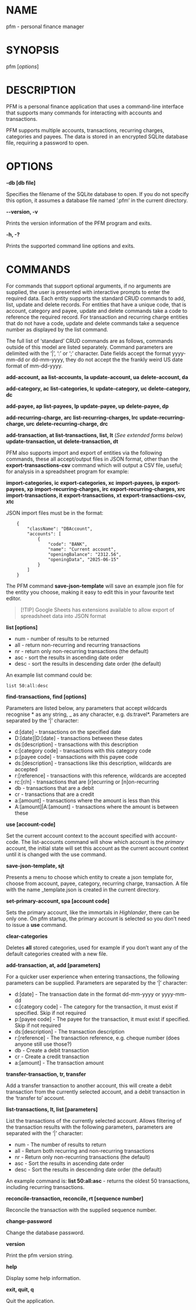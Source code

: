 # NAME

pfm - personal finance manager

# SYNOPSIS

pfm [*options*]

# DESCRIPTION

PFM is a personal finance application that uses a command-line interface that supports many commands for interacting with accounts and transactions.

PFM supports multiple accounts, transactions, recurring charges, categories and payees. The data is stored in an encrypted SQLite database file, requiring a password to open.

# OPTIONS

**-db [db file]**

Specifies the filename of the SQLite database to open. If you do not specify this option, it assumes a database file named ‘.pfm’ in the current directory.

**--version, -v**

Prints the version information of the PFM program and exits.

**-h, -?**

Prints the supported command line options and exits.

# COMMANDS

For commands that support optional arguments, if no arguments are supplied, the user is presented with interactive prompts to enter the required data. Each entity supports the standard CRUD commands to add, list, update and delete records. For entities that have a unique code, that is account, category and payee, update and delete commands take a code to reference the required record. For transaction and recurring charge entities that do not have a code, update and delete commands take a sequence number as displayed by the list command.

The full list of ‘standard’ CRUD commands are as follows, commands outside of this model are listed separately. Command parameters are delimited with the ‘|’, ‘:’ or ‘;’ character. Date fields accept the format yyyy-mm-dd or dd-mm-yyyy, they do not accept the the frankly weird US date format of mm-dd-yyyy.

**add-account, aa**
**list-accounts, la**
**update-account, ua**
**delete-account, da**

**add-category, ac**
**list-categories, lc**
**update-category, uc**
**delete-category, dc**

**add-payee, ap**
**list-payees, lp**
**update-payee, up**
**delete-payee, dp**

**add-recurring-charge, arc**
**list-recurring-charges, lrc**
**update-recurring-charge, urc**
**delete-recurring-charge, drc**

**add-transaction, at**
**list-transactions, list, lt** (*See extended forms below*)
**update-transaction, ut**
**delete-transaction, dt**

PFM also supports import and export of entities via the following commands, these all accept/output files in JSON format, other than the **export-transasctions-csv** command which will output a CSV file, useful; for analysis in a spreadsheet program for example:

**import-categories, ic**
**export-categories, xc**
**import-payees, ip**
**export-payees, xp**
**import-recurring-charges, irc**
**export-recurring-charges, xrc**
**import-transactions, it**
**export-transactions, xt**
**export-transactions-csv, xtc**

JSON import files must be in the format:

```
	{
		"className": "DBAccount",
		"accounts": [
			{
				"code": "BANK",
				"name": "Current account",
				"openingBalance": "2312.56",
				"openingData", "2025-06-15"
			}
		]
	}
```

The PFM command **save-json-template** will save an example json file for the entity you choose, making it easy to edit this in your favourite text editor. 

> [!TIP] Google Sheets has extensions available to allow export of spreadsheet data into JSON format

**list [options]**

- num - number of results to be returned
- all - return non-recurring and recurring transactions
- nr - return only non-recurring transactions (the default)
- asc - sort the results in ascending date order
- desc - sort the results in descending date order (the default)

An example list command could be:
```
list 50:all:desc
```

**find-transactions, find [options]**

Parameters are listed below, any parameters that accept wildcards recognise * as any string, _ as any character, e.g. ds:travel*. Parameters are separated by the ‘|’ character:

- d:[date] - transactions on the specified date
- D:[date]|D:[date] - transactions between these dates
- ds:[description] - transactions with this description
- c:[category code] - transactions with this category code
- p:[payee code] - transactions with this payee code
- ds:[description] - transactions like this description, wildcards are accepted
- r:[reference] - transactions with this reference, wildcards are accepted
- rc:[r/n] - transactions that are [r]ecurring or [n]on-recurring
- db - transactions that are a debit
- cr - transactions that are a credit
- a:[amount] - transactions where the amount is less than this
- A:[amount]|A:[amount] - transactions where the amount is between these 

**use [account-code]**

Set the current account context to the account specified with account-code. The list-accounts command will show which account is the *primary* account, the initial state will set this account as the current account context until it is changed with the use command.

**save-json-template, sjt**

Presents a menu to choose which entity to create a json template for, choose from account, payee, category, recurring charge, transaction. A file with the name <entity>_template.json is created in the current directory.

**set-primary-account, spa [account code]**

Sets the primary account, like the immortals in *Highlander*, there can be only one. On pfm startup, the primary account is selected so you don’t need to issue a **use** command.

**clear-categories**

Deletes **all** stored categories, used for example if you don’t want any of the default categories created with a new file.

**add-transaction, at, add [parameters]**

For a quicker user experience when entering transactions, the following parameters can be supplied. Parameters are separated by the ‘|’ character:

- d:[date] - The transaction date in the format dd-mm-yyyy or yyyy-mm-dd
- c:[category code] - The category for the transaction, it must exist if specified. Skip if not required
- p:[payee code] - The payee for the transaction, it must exist if specified. Skip if not required
- ds:[description] - The transaction description
- r:[reference] - The transaction reference, e.g. cheque number (does anyone still use those?)
- db - Create a debit transaction
- cr - Create a credit transaction
- a:[amount] - The transaction amount

**transfer-transaction, tr, transfer**

Add a transfer transaction to another account, this will create a debit transaction from the currently selected account, and a debit transaction in the ‘transfer to’ account.

**list-transactions, lt, list [parameters]**

List the transactions of the currently selected account. Allows filtering of the transaction results with the following parameters, parameters are separated with the ‘|’ character:

- num - The number of results to return
- all - Return both recurring and non-recurring transactions
- nr - Return only non-recurring transactions (the default)
- asc - Sort the results in ascending date order
- desc - Sort the results in descending date order (the default)

An example command is:
	**list 50:all:asc** - returns the oldest 50 transactions, including recurring transactions.

**reconcile-transaction, reconcile, rt [sequence number]**

Reconcile the transaction with the supplied sequence number.

**change-password**

Change the database password.

**version**

Print the pfm version string.

**help**

Display some help information.

**exit, quit, q**

Quit the application.

